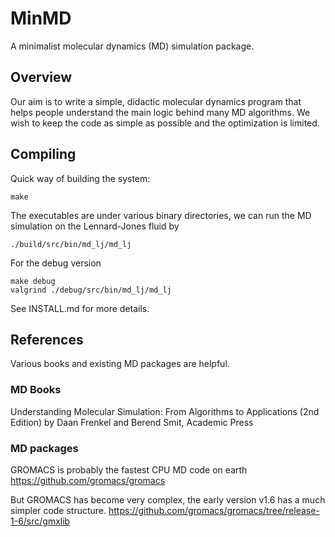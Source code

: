 # MinMD

A minimalist molecular dynamics (MD) simulation package.

## Overview

Our aim is to write a simple, didactic molecular dynamics program that helps people
understand the main logic behind many MD algorithms.
We wish to keep the code as simple as possible and the optimization is limited.

## Compiling

Quick way of building the system:
```
make
```
The executables are under various binary directories,
we can run the MD simulation on the Lennard-Jones fluid by
```
./build/src/bin/md_lj/md_lj
```

For the debug version
```
make debug
valgrind ./debug/src/bin/md_lj/md_lj
```

See INSTALL.md for more details.


## References

Various books and existing MD packages are helpful.

### MD Books
Understanding Molecular Simulation: From Algorithms to Applications (2nd Edition)
by Daan Frenkel and Berend Smit, Academic Press

### MD packages

GROMACS is probably the fastest CPU MD code on earth
https://github.com/gromacs/gromacs

But GROMACS has become very complex, the early version v1.6 has a much simpler code structure.
https://github.com/gromacs/gromacs/tree/release-1-6/src/gmxlib


